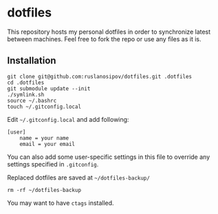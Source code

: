 # dotfiles

This repository hosts my personal dotfiles in order to synchronize latest
between machines. Feel free to fork the repo or use any files as it is.

## Installation

    git clone git@github.com:ruslanosipov/dotfiles.git .dotfiles
    cd .dotfiles
    git submodule update --init
    ./symlink.sh
    source ~/.bashrc
    touch ~/.gitconfig.local

Edit `~/.gitconfig.local` and add following:

    [user]
        name = your name
        email = your email

You can also add some user-specific settings in this file to override any
settings specified in `.gitconfig`.

Replaced dotfiles are saved at `~/dotfiles-backup/`

    rm -rf ~/dotfiles-backup

You may want to have `ctags` installed.
